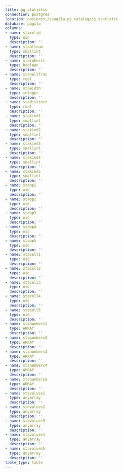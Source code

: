 ```yaml
---
title: pg_statistic
connection: postgres
location: postgres://pagila.pg_catalog/pg_statistic
database: pagila
columns:
- name: starelid
  type: oid
  description: ''
- name: staattnum
  type: smallint
  description: ''
- name: stainherit
  type: boolean
  description: ''
- name: stanullfrac
  type: real
  description: ''
- name: stawidth
  type: integer
  description: ''
- name: stadistinct
  type: real
  description: ''
- name: stakind1
  type: smallint
  description: ''
- name: stakind2
  type: smallint
  description: ''
- name: stakind3
  type: smallint
  description: ''
- name: stakind4
  type: smallint
  description: ''
- name: stakind5
  type: smallint
  description: ''
- name: staop1
  type: oid
  description: ''
- name: staop2
  type: oid
  description: ''
- name: staop3
  type: oid
  description: ''
- name: staop4
  type: oid
  description: ''
- name: staop5
  type: oid
  description: ''
- name: stacoll1
  type: oid
  description: ''
- name: stacoll2
  type: oid
  description: ''
- name: stacoll3
  type: oid
  description: ''
- name: stacoll4
  type: oid
  description: ''
- name: stacoll5
  type: oid
  description: ''
- name: stanumbers1
  type: ARRAY
  description: ''
- name: stanumbers2
  type: ARRAY
  description: ''
- name: stanumbers3
  type: ARRAY
  description: ''
- name: stanumbers4
  type: ARRAY
  description: ''
- name: stanumbers5
  type: ARRAY
  description: ''
- name: stavalues1
  type: anyarray
  description: ''
- name: stavalues2
  type: anyarray
  description: ''
- name: stavalues3
  type: anyarray
  description: ''
- name: stavalues4
  type: anyarray
  description: ''
- name: stavalues5
  type: anyarray
  description: ''
table_type: table
---
```


